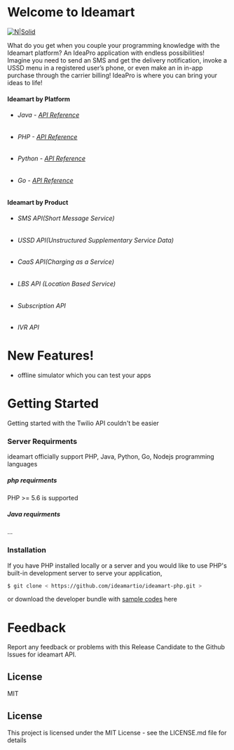 # Welcome to Ideamart

[![N|Solid](http://www.ideamart.lk/web/wp-content/uploads/2017/02/logo-dark.png)](https://nodesource.com/products/nsolid)

What do you get when you couple your programming knowledge with the Ideamart platform? An IdeaPro application with endless possibilities!
Imagine you need to send an SMS and get the delivery notification, invoke a USSD menu in a registered user’s phone, or even make an in in-app purchase through the carrier billing! IdeaPro is where you can bring your ideas to life!
  
  #### Ideamart by Platform

  - ###### Java  - [API Reference](http://breakdance.io)
  - ###### PHP -  [API Reference](http://breakdance.io)
  - ###### Python -  [API Reference](http://breakdance.io)
  - ###### Go -  [API Reference](http://breakdance.io)
  
  
#### Ideamart by Product

  - ###### SMS API(Short Message Service)
  - ###### USSD API(Unstructured Supplementary Service Data)
  - ###### CaaS API(Charging as a Service)
  - ###### LBS API (Location Based Service)
  - ###### Subscription API
  - ###### IVR API

# New Features!

  - offline simulator which you can test your apps
  

# Getting Started

Getting started with the Twilio API couldn't be easier

### Server Requirments 
ideamart officially support PHP, Java, Python, Go, Nodejs programming languages

##### php requirments
PHP >= 5.6 is supported 

##### Java requirments
...


### Installation
If you have PHP installed locally or a server and you would like to use PHP's built-in development server to serve your application,


```sh
$ git clone < https://github.com/ideamartio/ideamart-php.git >
```

or download the developer bundle with   [sample codes](http://www.ideamart.lk/web/idea-pro/downloads/download-list/) here 

 # Feedback
Report any feedback or problems with this Release Candidate to the Github Issues for ideamart API.


License
----

MIT
## License
This project is licensed under the MIT License - see the LICENSE.md file for details
